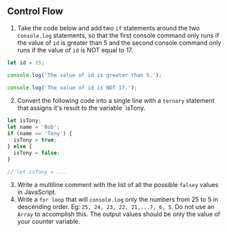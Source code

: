 ## Control Flow

1. Take the code below and add two `if` statements around the two `console.log` statements, so that the first console command only runs if the value of `id` is greater than 5 and the second console
   command only runs if the value of `id` is NOT equal to 17.

```js
let id = 15;

console.log('The value of id is greater than 5.');

console.log('The value of id is NOT 17.');
```

2. Convert the following code into a single line with a `ternary` statement that assigns it's result to the variable `isTony.

```js
let isTony;
let name = 'Bob';
if (name == 'Tony') {
  isTony = true;
} else {
  isTony = false;
}

// let isTony = ...
```

3. Write a multiline comment with the list of all the possible `falsey` values in JavaScript.
4. Write a `for loop` that will `console.log` only the numbers from 25 to 5 in descending order. Eg: `25, 24, 23, 22, 21,...7, 6, 5`. Do not use an `Array` to accomplish this. The output values should
   be only the value of your counter variable.
